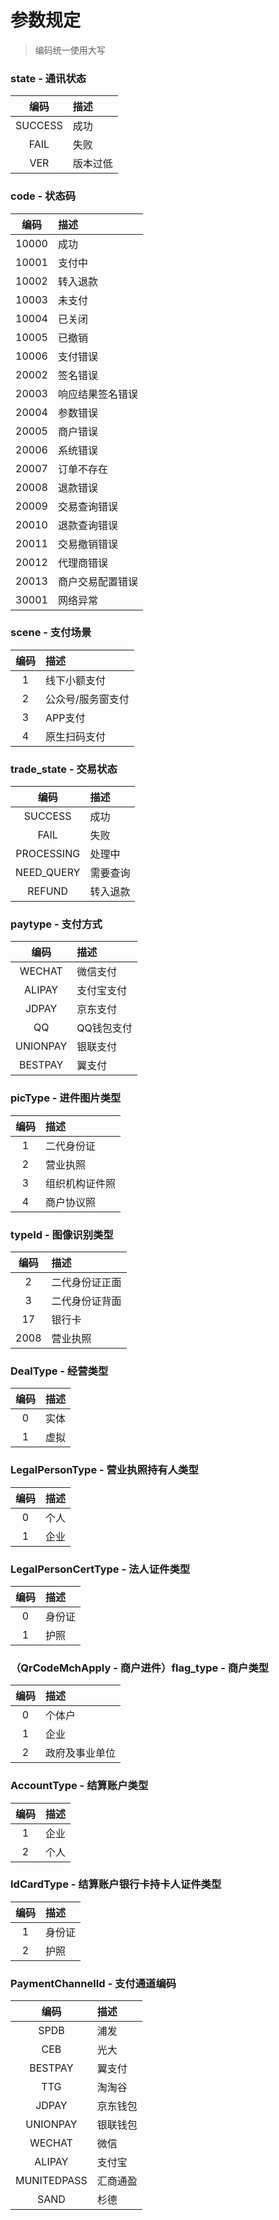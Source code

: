# 参数规定

> 编码统一使用大写

### state - 通讯状态

| **编码** | **描述** |
| :---: | :--- |
| SUCCESS | 成功 |
| FAIL | 失败 |
| VER | 版本过低 |

### code - 状态码

| **编码** | **描述** |
| :---: | :--- |
| 10000 | 成功 |
| 10001 | 支付中 |
| 10002 | 转入退款 |
| 10003 | 未支付 |
| 10004 | 已关闭 |
| 10005 | 已撤销 |
| 10006 | 支付错误 |
| 20002 | 签名错误 |
| 20003 | 响应结果签名错误 |
| 20004 | 参数错误 |
| 20005 | 商户错误 |
| 20006 | 系统错误 |
| 20007 | 订单不存在 |
| 20008 | 退款错误 |
| 20009 | 交易查询错误 |
| 20010 | 退款查询错误 |
| 20011 | 交易撤销错误 |
| 20012 | 代理商错误 |
| 20013 | 商户交易配置错误 |
| 30001 | 网络异常 |

### scene - 支付场景

| **编码** | **描述** |
| :---: | :--- |
| 1 | 线下小额支付 |
| 2 | 公众号/服务窗支付 |
| 3 | APP支付 |
| 4 | 原生扫码支付 |

### trade\_state - 交易状态

| **编码** | **描述** |
| :---: | :--- |
| SUCCESS | 成功 |
| FAIL | 失败 |
| PROCESSING | 处理中 |
| NEED\_QUERY | 需要查询 |
| REFUND | 转入退款 |

### paytype - 支付方式

| **编码** | **描述** |
| :---: | :--- |
| WECHAT | 微信支付 |
| ALIPAY | 支付宝支付 |
| JDPAY | 京东支付 |
| QQ | QQ钱包支付 |
| UNIONPAY | 银联支付 |
| BESTPAY | 翼支付 |

### picType - 进件图片类型

| **编码** | **描述** |
| :---: | :--- |
| 1 | 二代身份证 |
| 2 | 营业执照 |
| 3 | 组织机构证件照 |
| 4 | 商户协议照 |

### typeId - 图像识别类型

| **编码** | **描述** |
| :---: | :--- |
| 2 | 二代身份证正面 |
| 3 | 二代身份证背面 |
| 17 | 银行卡 |
| 2008 | 营业执照 |

### DealType - 经营类型

| **编码** | **描述** |
| :---: | :--- |
| 0 | 实体 |
| 1 | 虚拟 |

### LegalPersonType - 营业执照持有人类型

| **编码** | **描述** |
| :---: | :--- |
| 0 | 个人 |
| 1 | 企业 |

### LegalPersonCertType - 法人证件类型

| **编码** | **描述** |
| :---: | :--- |
| 0 | 身份证 |
| 1 | 护照 |

### （QrCodeMchApply - 商户进件）flag\_type - 商户类型

| **编码** | **描述** |
| :---: | :--- |
| 0 | 个体户 |
| 1 | 企业 |
| 2 | 政府及事业单位 |

### AccountType - 结算账户类型

| **编码** | **描述** |
| :---: | :--- |
| 1 | 企业 |
| 2 | 个人 |

### IdCardType - 结算账户银行卡持卡人证件类型

| **编码** | **描述** |
| :---: | :--- |
| 1 | 身份证 |
| 2 | 护照 |

### PaymentChannelId - 支付通道编码

| **编码** | **描述** |
| :---: | :--- |
| SPDB | 浦发 |
| CEB | 光大 |
| BESTPAY | 翼支付 |
| TTG | 淘淘谷 |
| JDPAY | 京东钱包 |
| UNIONPAY | 银联钱包 |
| WECHAT | 微信 |
| ALIPAY | 支付宝 |
| MUNITEDPASS | 汇商通盈 |
| SAND | 杉德 |
